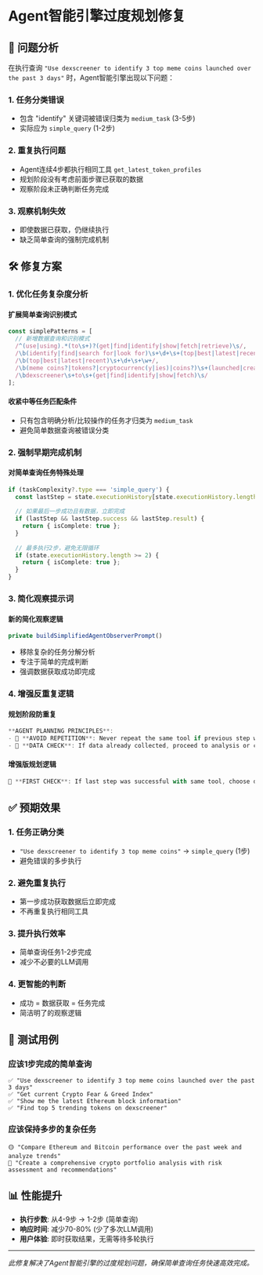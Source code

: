# Agent智能引擎过度规划修复

## 🚨 问题分析

在执行查询 `"Use dexscreener to identify 3 top meme coins launched over the past 3 days"` 时，Agent智能引擎出现以下问题：

### 1. **任务分类错误**
- 包含 "identify" 关键词被错误归类为 `medium_task` (3-5步)
- 实际应为 `simple_query` (1-2步)

### 2. **重复执行问题**
- Agent连续4步都执行相同工具 `get_latest_token_profiles`
- 规划阶段没有考虑前面步骤已获取的数据
- 观察阶段未正确判断任务完成

### 3. **观察机制失效**
- 即使数据已获取，仍继续执行
- 缺乏简单查询的强制完成机制

## 🛠️ 修复方案

### 1. **优化任务复杂度分析**

#### 扩展简单查询识别模式
```typescript
const simplePatterns = [
  // 新增数据查询和识别模式
  /^(use|using).*(to\s+)?(get|find|identify|show|fetch|retrieve)\s/,
  /\b(identify|find|search for|look for)\s+\d+\s+(top|best|latest|recent)\s/,
  /\b(top|best|latest|recent)\s+\d+\s+\w+/,
  /\b(meme coins?|tokens?|cryptocurrenc(y|ies)|coins?)\s+(launched|created|released)/,
  /\bdexscreener\s+to\s+(get|find|identify|show|fetch)\s/
];
```

#### 收紧中等任务匹配条件
- 只有包含明确分析/比较操作的任务才归类为 `medium_task`
- 避免简单数据查询被错误分类

### 2. **强制早期完成机制**

#### 对简单查询任务特殊处理
```typescript
if (taskComplexity?.type === 'simple_query') {
  const lastStep = state.executionHistory[state.executionHistory.length - 1];
  
  // 如果最后一步成功且有数据，立即完成
  if (lastStep && lastStep.success && lastStep.result) {
    return { isComplete: true };
  }
  
  // 最多执行2步，避免无限循环
  if (state.executionHistory.length >= 2) {
    return { isComplete: true };
  }
}
```

### 3. **简化观察提示词**

#### 新的简化观察逻辑
```typescript
private buildSimplifiedAgentObserverPrompt()
```

- 移除复杂的任务分解分析
- 专注于简单的完成判断
- 强调数据获取成功即完成

### 4. **增强反重复逻辑**

#### 规划阶段防重复
```typescript
**AGENT PLANNING PRINCIPLES**:
- 🚨 **AVOID REPETITION**: Never repeat the same tool if previous step was successful
- 🎯 **DATA CHECK**: If data already collected, proceed to analysis or completion
```

#### 增强版规划逻辑
```typescript
🚨 **FIRST CHECK**: If last step was successful with same tool, choose different tool or complete task
```

## ✅ 预期效果

### 1. **任务正确分类**
- `"Use dexscreener to identify 3 top meme coins"` → `simple_query` (1步)
- 避免错误的多步执行

### 2. **避免重复执行**
- 第一步成功获取数据后立即完成
- 不再重复执行相同工具

### 3. **提升执行效率**
- 简单查询任务1-2步完成
- 减少不必要的LLM调用

### 4. **更智能的判断**
- 成功 = 数据获取 = 任务完成
- 简洁明了的观察逻辑

## 🧪 测试用例

### 应该1步完成的简单查询
```
✅ "Use dexscreener to identify 3 top meme coins launched over the past 3 days"
✅ "Get current Crypto Fear & Greed Index"
✅ "Show me the latest Ethereum block information"
✅ "Find top 5 trending tokens on dexscreener"
```

### 应该保持多步的复杂任务
```
🟡 "Compare Ethereum and Bitcoin performance over the past week and analyze trends"
🔴 "Create a comprehensive crypto portfolio analysis with risk assessment and recommendations"
```

## 📊 性能提升

- **执行步数**: 从4-9步 → 1-2步 (简单查询)
- **响应时间**: 减少70-80% (少了多次LLM调用)
- **用户体验**: 即时获取结果，无需等待多轮执行

---

*此修复解决了Agent智能引擎的过度规划问题，确保简单查询任务快速高效完成。* 